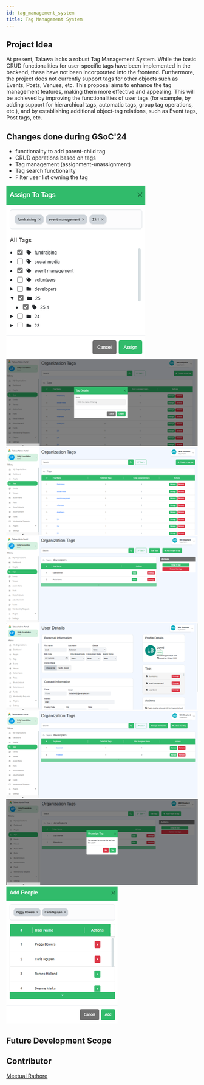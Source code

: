```yaml
---
id: tag_management_system
title: Tag Management System
---
```


## Project Idea
At present, Talawa lacks a robust Tag Management System. 
While the basic CRUD functionalities for user-specific tags have been implemented in the backend,
these have not been incorporated into the frontend. 
Furthermore, the project does not currently support tags for other 
objects such as Events, Posts, Venues, etc. This proposal aims to enhance the tag management features, 
making them more effective and appealing. This will be achieved by 
improving the functionalities of user tags (for example, by adding support for hierarchical tags, 
automatic tags, group tag operations, etc.), and by establishing additional object-tag relations, 
such as Event tags, Post tags, etc.

## Changes done during GSoC'24
- functionality to add parent-child tag
- CRUD operations based on tags
- Tag management (assignment-unassignment)
- Tag search functionality
- Filter user list owning the tag


![alt text](image.png)
![alt text](image-1.png)
![alt text](image-2.png)
![alt text](image-3.png)
![alt text](image-4.png)
![alt text](image-5.png)
![alt text](image-6.png)
![alt text](image-7.png)

## Future Development Scope

## Contributor
[Meetual Rathore](https://github.com/meetulr)
